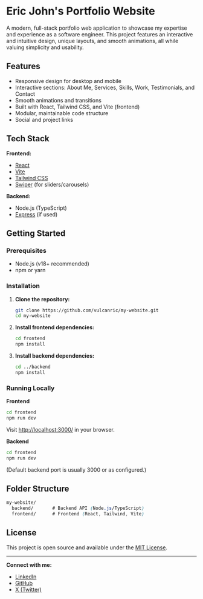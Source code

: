# Eric John's Portfolio Website

A modern, full-stack portfolio web application to showcase my expertise and experience as a software engineer. This project features an interactive and intuitive design, unique layouts, and smooth animations, all while valuing simplicity and usability.

## Features

- Responsive design for desktop and mobile
- Interactive sections: About Me, Services, Skills, Work, Testimonials, and Contact
- Smooth animations and transitions
- Built with React, Tailwind CSS, and Vite (frontend)
- Modular, maintainable code structure
- Social and project links

## Tech Stack

**Frontend:**
- [React](https://react.dev/)
- [Vite](https://vitejs.dev/)
- [Tailwind CSS](https://tailwindcss.com/)
- [Swiper](https://swiperjs.com/) (for sliders/carousels)

**Backend:**
- Node.js (TypeScript)
- [Express](https://expressjs.com/) (if used)

## Getting Started

### Prerequisites

- Node.js (v18+ recommended)
- npm or yarn

### Installation

1. **Clone the repository:**
   ```sh
   git clone https://github.com/vulcanric/my-website.git
   cd my-website
   ```
2. **Install frontend dependencies:**
   ```sh
   cd frontend
   npm install
   ```
3. **Install backend dependencies:**
   ```sh
   cd ../backend
   npm install
   ```

### Running Locally
**Frontend**
   ```sh
   cd frontend
   npm run dev
   ```
Visit [http://localhost:3000/](http://localhost:3000/) in your browser.

**Backend**
   ```sh
   cd frontend
   npm run dev
   ```
(Default backend port is usually 3000 or as configured.)
## Folder Structure
   ```css
   my-website/
     backend/       # Backend API (Node.js/TypeScript)
     frontend/      # Frontend (React, Tailwind, Vite)
   ```

## License
This project is open source and available under the [MIT License](LICENSE).

---

**Connect with me:**
- [LinkedIn](https://www.linkedin.com/in/johneric1)
- [GitHub](https://github.com/vulcanric)
- [X (Twitter)](https://x.com/JohnEri89510617)